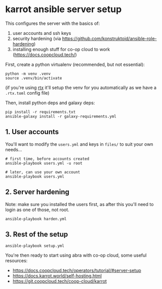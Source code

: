 # karrot ansible server setup

This configures the server with the basics of:
1. user accounts and ssh keys
2. security hardening (via https://github.com/konstruktoid/ansible-role-hardening)
3. installing enough stuff for co-op cloud to work (https://docs.coopcloud.tech/)

First, create a python virtualenv (recommended, but not essential):

```
python -m venv .venv
source .venv/bin/activate
```

(if you're using [rtx](https://github.com/jdx/rtx) it'll setup the venv for you automatically as we have a `.rtx.toml` config file)

Then, install python deps and galaxy deps:

```
pip install -r requirements.txt
ansible-galaxy install -r galaxy-requirements.yml
```

## 1. User accounts

You'll want to modify the `users.yml` and keys in `files/` to suit your own needs...

```
# first time, before accounts created
ansible-playbook users.yml -u root

# later, can use your own account
ansible-playbook users.yml
```

## 2. Server hardening

Note: make sure you installed the users first, as after this you'll need to login as one of those, not root.

```
ansible-playbook harden.yml
```

## 3. Rest of the setup

```
ansible-playbook setup.yml
```

You're then ready to start using abra with co-op cloud, some useful resources:
- https://docs.coopcloud.tech/operators/tutorial/#server-setup
- https://docs.karrot.world/self-hosting.html
- https://git.coopcloud.tech/coop-cloud/karrot
